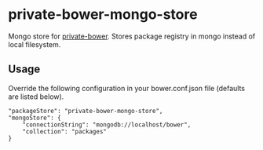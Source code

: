 private-bower-mongo-store
=========================

Mongo store for [private-bower](https://github.com/Hacklone/private-bower). Stores package registry in mongo instead of local filesystem.

## Usage
Override the following configuration in your bower.conf.json file (defaults are listed below).

```
"packageStore": "private-bower-mongo-store",
"mongoStore": {
	"connectionString": "mongodb://localhost/bower",
	"collection": "packages"
}
```
